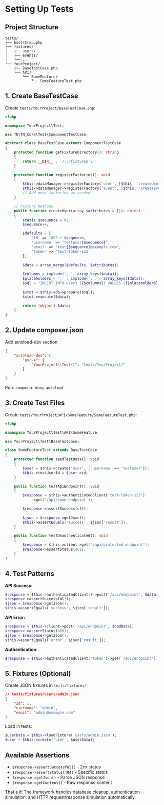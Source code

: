 # Setting Up Tests

## Project Structure

```
tests/
├── bootstrap.php
├── fixtures/
│   ├── users/
│   ├── events/
│   └── ...
└── YourProject/
    ├── BaseTestCase.php
    └── API/
        └── SomeFeature/
            └── SomeFeatureTest.php
```

## 1. Create BaseTestCase

Create `tests/YourProject/BaseTestCase.php`:

```php
<?php

namespace YourProject\Test;

use TN\TN_Core\Test\ComponentTestCase;

abstract class BaseTestCase extends ComponentTestCase
{
    protected function getFixtureDirectory(): string
    {
        return __DIR__ . '/../fixtures';
    }

    protected function registerFactories(): void
    {
        $this->dataManager->registerFactory('user', [$this, 'createUser']);
        $this->dataManager->registerFactory('event', [$this, 'createEvent']);
        // Add more factories as needed
    }

    // Factory methods
    public function createUser(array $attributes = []): object
    {
        static $sequence = 0;
        $sequence++;

        $defaults = [
            'id' => 1000 + $sequence,
            'username' => "testuser{$sequence}",
            'email' => "test{$sequence}@example.com",
            'token' => 'test-token-123'
        ];

        $data = array_merge($defaults, $attributes);
        
        $columns = implode(', ', array_keys($data));
        $placeholders = ':' . implode(', :', array_keys($data));
        $sql = "INSERT INTO users ({$columns}) VALUES ({$placeholders})";
        
        $stmt = $this->db->prepare($sql);
        $stmt->execute($data);
        
        return (object) $data;
    }
}
```

## 2. Update composer.json

Add autoload-dev section:

```json
{
    "autoload-dev": {
        "psr-4": {
            "YourProject\\Test\\": "tests/YourProject/"
        }
    }
}
```

Run: `composer dump-autoload`

## 3. Create Test Files

Create `tests/YourProject/API/SomeFeature/SomeFeatureTest.php`:

```php
<?php

namespace YourProject\Test\API\SomeFeature;

use YourProject\Test\BaseTestCase;

class SomeFeatureTest extends BaseTestCase
{
    protected function seedTestData(): void
    {
        $user = $this->create('user', ['username' => 'testuser']);
        $this->testUserId = $user->id;
    }

    public function testApiEndpoint(): void
    {
        $response = $this->authenticatedClient('test-token-123')
            ->get('/api/some-endpoint');

        $response->assertSuccessful();
        
        $json = $response->getJson();
        $this->assertEquals('success', $json['result']);
    }

    public function testUnauthenticated(): void
    {
        $response = $this->client->get('/api/protected-endpoint');
        $response->assertStatus(401);
    }
}
```

## 4. Test Patterns

**API Success:**
```php
$response = $this->authenticatedClient()->post('/api/endpoint', $data);
$response->assertSuccessful();
$json = $response->getJson();
$this->assertEquals('success', $json['result']);
```

**API Error:**
```php
$response = $this->client->post('/api/endpoint', $badData);
$response->assertStatus(400);
$json = $response->getJson();
$this->assertEquals('error', $json['result']);
```

**Authentication:**
```php
$response = $this->authenticatedClient('token')->get('/api/endpoint');
```

## 5. Fixtures (Optional)

Create JSON fixtures in `tests/fixtures/`:

```json
// tests/fixtures/users/admin.json
{
    "id": 1,
    "username": "admin",
    "email": "admin@example.com"
}
```

Load in tests:
```php
$userData = $this->loadFixture('users/admin.json');
$user = $this->create('user', $userData);
```

## Available Assertions

- `$response->assertSuccessful()` - 2xx status
- `$response->assertStatus(404)` - Specific status  
- `$response->getJson()` - Parse JSON response
- `$response->getContent()` - Raw response content

That's it! The framework handles database cleanup, authentication simulation, and HTTP request/response simulation automatically.

